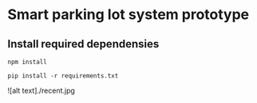 # Smart parking lot system prototype

## Install required dependensies 
```npm install```

```pip install -r requirements.txt```


![alt text]./recent.jpg
